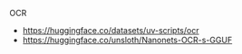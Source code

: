 OCR

- https://huggingface.co/datasets/uv-scripts/ocr
- https://huggingface.co/unsloth/Nanonets-OCR-s-GGUF